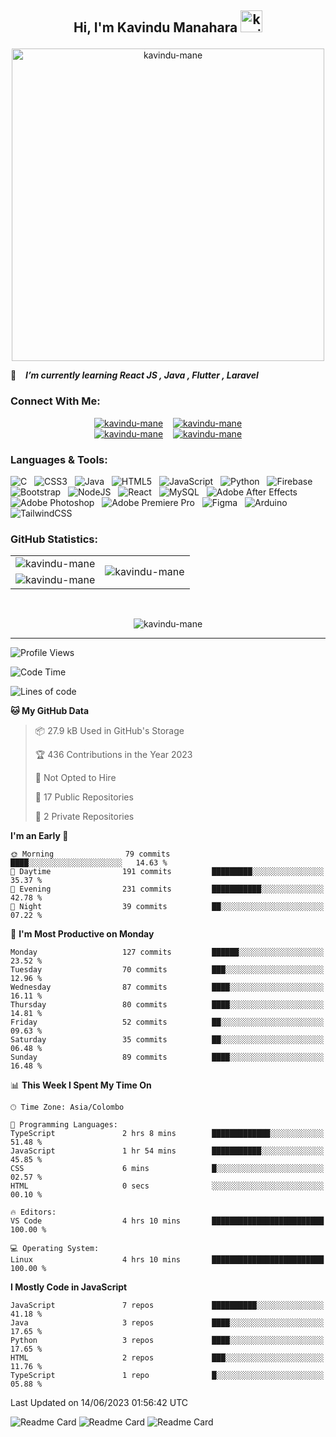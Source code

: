 ## <p align ="center">Hi, I'm Kavindu Manahara <img src="https://media.giphy.com/media/hvRJCLFzcasrR4ia7z/giphy.gif" alt= "kavindu-mane" width="35"> </p>

<div align = "center">
    <img src = "https://github.com/kavindu-mane/kavindu-mane/blob/main/Code%20typing-bro.svg" alt= "kavindu-mane" width="500"/>
</div>

🌱 &ensp; ***I’m currently learning React JS  , Java  , Flutter , Laravel***

### Connect With Me:
<div align="center">
    <a href="https://facebook.com/mane.on.fb"><img src="https://img.shields.io/badge/Facebook-Kavindu%20M%20Wanniarachchi-%231877F2?style=flat&logo=facebook&logoColor=white" alt="kavindu-mane"/></a>&nbsp; &nbsp;
    <a href="https://instagram.com/kavindu_m_wanniarachchi"><img src="https://img.shields.io/badge/Instagram-Kavindu%20M%20Wanniarachchi-%23E4405F?style=flat&logo=instagram&logoColor=white" alt="kavindu-mane"/></a><br>
    <a href="https://linkedin.com/in/kavindu-wanniarachchi"><img src="https://img.shields.io/badge/LinkedIn-Kavindu%20M%20Wanniarachchi-%230077B5?style=flat&logo=linkedin&logoColor=white" alt="kavindu-mane"/></a>&nbsp; &nbsp;
    <a href="https://twitter.com/kavindu_mane"><img src="https://img.shields.io/badge/Twitter-Kavindu%20M%20Wanniarachchi-%231DA1F2?style=flat&logo=twitter&logoColor=white" alt="kavindu-mane"/></a>
</div>

### Languages & Tools:
![C](https://img.shields.io/badge/c-%2300599C.svg?style=flat&logo=c&logoColor=white) &nbsp;
![CSS3](https://img.shields.io/badge/css3-%231572B6.svg?style=flat&logo=css3&logoColor=white) &nbsp;
![Java](https://img.shields.io/badge/java-%23ED8B00.svg?style=flat&logo=java&logoColor=white) &nbsp;
![HTML5](https://img.shields.io/badge/html5-%23E34F26.svg?style=flat&logo=html5&logoColor=white) &nbsp;
![JavaScript](https://img.shields.io/badge/javascript-%23323330.svg?style=flat&logo=javascript&logoColor=%23F7DF1E) &nbsp;
![Python](https://img.shields.io/badge/python-3670A0?style=flat&logo=python&logoColor=ffdd54) &nbsp;
![Firebase](https://img.shields.io/badge/firebase-%23039BE5.svg?style=flat&logo=firebase) &nbsp;
![Bootstrap](https://img.shields.io/badge/bootstrap-%23563D7C.svg?style=flat&logo=bootstrap&logoColor=white) &nbsp;
![NodeJS](https://img.shields.io/badge/node.js-6DA55F?style=flat&logo=node.js&logoColor=white) &nbsp;
![React](https://img.shields.io/badge/react-%2320232a.svg?style=flat&logo=react&logoColor=%2361DAFB) &nbsp;
![MySQL](https://img.shields.io/badge/mysql-%2300f.svg?style=flat&logo=mysql&logoColor=white) &nbsp;
![Adobe After Effects](https://img.shields.io/badge/Adobe%20After%20Effects-9999FF.svg?style=flat&logo=Adobe%20After%20Effects&logoColor=white) &nbsp;
![Adobe Photoshop](https://img.shields.io/badge/adobephotoshop-%2331A8FF.svg?style=flat&logo=adobephotoshop&logoColor=white) &nbsp;
![Adobe Premiere Pro](https://img.shields.io/badge/Adobe%20Premiere%20Pro-9999FF.svg?style=flat&logo=Adobe%20Premiere%20Pro&logoColor=white) &nbsp;
![Figma](https://img.shields.io/badge/figma-%23F24E1E.svg?style=flat&logo=figma&logoColor=white) &nbsp;
![Arduino](https://img.shields.io/badge/-Arduino-00979D?style=flat&logo=Arduino&logoColor=white)
![TailwindCSS](https://img.shields.io/badge/tailwindcss-%232770e6.svg?style=flat&logo=tailwindcss&logoColor=white) &nbsp;


### GitHub Statistics:

<div align="center">
    <table>
        <tr>
            <td align="right">
                <img src="https://github-readme-stats.vercel.app/api?username=kavindu-mane&theme=blue-green&hide_border=false&include_all_commits=false&count_private=false" alt="kavindu-mane" />
            </td>
            <td rowspan="2">
                <img src="https://github-readme-stats.vercel.app/api/top-langs/?username=kavindu-mane&theme=blue-green&hide_border=false&include_all_commits=false&count_private=false&langs_count=8" alt="kavindu-mane" />
            </td>
        </tr>
        <tr>
            <td>
                <img src="https://github-readme-streak-stats.herokuapp.com/?user=kavindu-mane&theme=blue-green&hide_border=false" alt="kavindu-mane" />
            </td>
        </tr>
    </table>
</div>
 <br>

<p align="center"><img align="center" src="https://github-profile-trophy.vercel.app/?username=kavindu-mane&theme=radical&no-frame=false&no-bg=false&margin-w=5" alt="kavindu-mane" /></p>

---
![Profile Views](https://github-vistors-counter.onrender.com/github?username=kavindu-mane)
<!--START_SECTION:waka-->
![Code Time](http://img.shields.io/badge/Code%20Time-319%20hrs%2048%20mins-blue)

![Lines of code](https://img.shields.io/badge/From%20Hello%20World%20I%27ve%20Written-162.1%20thousand%20lines%20of%20code-blue)

**🐱 My GitHub Data** 

> 📦 27.9 kB Used in GitHub's Storage 
 > 
> 🏆 436 Contributions in the Year 2023
 > 
> 🚫 Not Opted to Hire
 > 
> 📜 17 Public Repositories 
 > 
> 🔑 2 Private Repositories 
 > 
**I'm an Early 🐤** 

```text
🌞 Morning                79 commits          ████░░░░░░░░░░░░░░░░░░░░░   14.63 % 
🌆 Daytime                191 commits         █████████░░░░░░░░░░░░░░░░   35.37 % 
🌃 Evening                231 commits         ███████████░░░░░░░░░░░░░░   42.78 % 
🌙 Night                  39 commits          ██░░░░░░░░░░░░░░░░░░░░░░░   07.22 % 
```
📅 **I'm Most Productive on Monday** 

```text
Monday                   127 commits         ██████░░░░░░░░░░░░░░░░░░░   23.52 % 
Tuesday                  70 commits          ███░░░░░░░░░░░░░░░░░░░░░░   12.96 % 
Wednesday                87 commits          ████░░░░░░░░░░░░░░░░░░░░░   16.11 % 
Thursday                 80 commits          ████░░░░░░░░░░░░░░░░░░░░░   14.81 % 
Friday                   52 commits          ██░░░░░░░░░░░░░░░░░░░░░░░   09.63 % 
Saturday                 35 commits          ██░░░░░░░░░░░░░░░░░░░░░░░   06.48 % 
Sunday                   89 commits          ████░░░░░░░░░░░░░░░░░░░░░   16.48 % 
```


📊 **This Week I Spent My Time On** 

```text
🕑︎ Time Zone: Asia/Colombo

💬 Programming Languages: 
TypeScript               2 hrs 8 mins        █████████████░░░░░░░░░░░░   51.48 % 
JavaScript               1 hr 54 mins        ███████████░░░░░░░░░░░░░░   45.85 % 
CSS                      6 mins              █░░░░░░░░░░░░░░░░░░░░░░░░   02.57 % 
HTML                     0 secs              ░░░░░░░░░░░░░░░░░░░░░░░░░   00.10 % 

🔥 Editors: 
VS Code                  4 hrs 10 mins       █████████████████████████   100.00 % 

💻 Operating System: 
Linux                    4 hrs 10 mins       █████████████████████████   100.00 % 
```

**I Mostly Code in JavaScript** 

```text
JavaScript               7 repos             ██████████░░░░░░░░░░░░░░░   41.18 % 
Java                     3 repos             ████░░░░░░░░░░░░░░░░░░░░░   17.65 % 
Python                   3 repos             ████░░░░░░░░░░░░░░░░░░░░░   17.65 % 
HTML                     2 repos             ███░░░░░░░░░░░░░░░░░░░░░░   11.76 % 
TypeScript               1 repo              █░░░░░░░░░░░░░░░░░░░░░░░░   05.88 % 
```




 Last Updated on 14/06/2023 01:56:42 UTC
<!--END_SECTION:waka-->

![Readme Card](https://github-readme-stats.vercel.app/api/pin/?username=kavindu-mane&repo=CreateME&show_owner=true&theme=blue-green)
![Readme Card](https://github-readme-stats.vercel.app/api/pin/?username=kavindu-mane&repo=react-percentage-bar&show_owner=true&theme=blue-green)
![Readme Card](https://github-readme-stats.vercel.app/api/pin/?username=kavindu-mane&repo=Visitors-Counter&show_owner=true&theme=blue-green)
